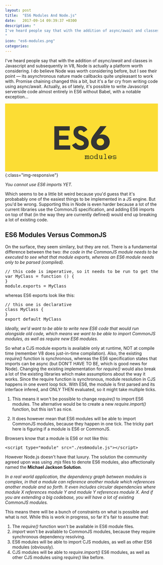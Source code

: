 ```yaml
---
layout: post
title:  "ES6 Modules And Node.js"
date:   2017-09-14 09:39:37 +0300
description: "
I've heard people say that with the addition of async/await and classes in Javascript and subsequently in V8, Node is actually a platform worth considering. I do believe Node was worth considering before, but I see their point — its asynchronous nature made callbacks quite unpleasant to work with. Promise chaining changed this a bit, but it's a far cry from writing code using async/await. Actually, as of lately, it's possible to write Javascript serverside code almost entirely in ES6, with a notable exception...
"
icon: "es6-modules.png"
categories:
---
```

I've heard people say that with the addition of *async/await* and classes in Javascript and subsequently in V8, Node is actually a platform worth considering. I do believe Node was worth considering before, but I see their point — its asynchronous nature made callbacks quite unpleasant to work with. Promise chaining changed this a bit, but it's a far cry from writing code using async/await. Actually, as of lately, it's possible to write Javascript serverside code almost entirely in ES6 without Babel, with a notable exception...

![image-title-here](/images/es6-mods.jpg){:class="img-responsive"}

*You cannot use ES6 imports YET.*

Which seems to be a little bit weird because you'd guess that it's probabably one of the easiest things to be implemented in a JS engine. But you'd be wrong. Supporting this in Node is even harder because a lot of the current libraries use the CommonJS specification, and adding ES6 imports on top of that (in the way they are currently defined) would end up breaking a lot of existing code.

## ES6 Modules Versus CommonJS
On the surface, they seem similary, but they are not. There is a fundamental difference between the two: *the code in the CommonJS module needs to be executed to see what that module exports, whereas an ES6 module needs only to be parsed (compiled).*

<pre>
// this code is imperative, so it needs to be run to get the result
var MyClass = function () {
}
module.exports = MyClass
</pre>

whereas ES6 exports look like this:

<pre>
// this one is declarative
class MyClass {
}
export default MyClass
</pre>

*Ideally, we'd want to be able to write new ES6 code that would run alongside old code, which means we want to be able to import CommonJS modules, as well as require new ES6 modules.*

So what a CJS module exports is available only at runtime, NOT at compile time (remember V8 does just-in-time compilation). Also, the existing *require()* function is synchronous, whereas the ES6 specification states that imports can be async (but DON'T HAVE TO BE, which is good news for Node). Changing the existing implementation for *require()* would also break a lot of the existing libraries which make assumptions about the way it works. Since the require function is synchronous, module resolution in CJS happens in one event loop tick. With ES6, the module is first parsed and its interface infered, and ONLY THEN evaluated, so it might take multiple ticks. 

1. This means it won't be possible to change *require()* to import ES6 modules. The alternative would be to create a new *require.import()* function, but this isn't as nice.

2. It does however mean that ES6 modules will be able to import CommonJS modules, because they happen in one tick. The tricky part here is figuring if a module is ES6 or CommonJS.

Browsers know that a module is ES6 or not like this:
<pre>
&lt;script type="module" src="./es6module.js"&gt;&lt;/script&gt;
</pre>

However Node.js doesn't have that luxury. The solution the community agreed upon was using *.mjs* files to denote ES6 modules, also affectionally named the **Michael Jackson Solution**.

*In a real world application, the dependency graph between modules is complex, in that a module can reference another module which references another module and so forth. It even includes circular dependencies where module X references module Y and module Y references module X. And if you are extending a big codebase, you will have a lot of existing CommonJS modules.*

This means there will be a bunch of constraints on what is possible and what is not. While this is work in progress, so far it's fair to assume that:

1. The *require()* function won't be available in ES6 module files.
2. *import* won't be available to CommonJS modules, because they require synchronous dependency resolving.
3. ES6 modules will be able to import CJS modules, as well as other ES6 modules (obviously).
4. CJS modules will be able to *require.import()* ES6 modules, as well as other CJS modules using *require()* like before.


